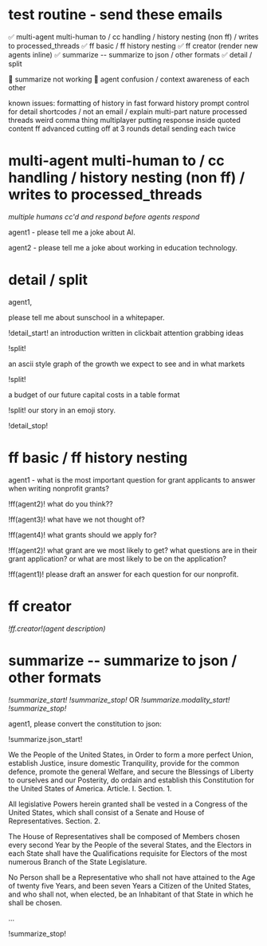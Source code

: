 # test routine - send these emails 

✅  multi-agent multi-human to / cc handling / history nesting  (non ff) / writes to processed_threads 
✅  ff basic / ff history nesting 
✅  ff creator (render new agents inline)
✅  summarize  -- summarize to json / other formats 
✅  detail / split 

🚩  summarize not working 
🚩  agent confusion / context awareness of each other


known issues: 
formatting of history in fast forward history 
prompt control for detail shortcodes / not an email / explain multi-part nature 
processed threads weird comma thing 
multiplayer putting response inside quoted content 
ff advanced cutting off at 3 rounds 
detail sending each twice 



# multi-agent multi-human to / cc handling / history nesting  (non ff) / writes to processed_threads 

_multiple humans cc'd and respond before agents respond_

agent1 - please tell me a joke about AI.

agent2 - please tell me a joke about working in education technology. 



# detail / split 

agent1,

please tell me about sunschool in a whitepaper.

!detail_start!
an introduction written in clickbait attention grabbing ideas

!split!

an ascii style graph of the growth we expect to see and in what markets

!split!

a budget of our future capital costs in a table format

!split!
our story in an emoji story.

!detail_stop!



# ff basic / ff history nesting 
agent1 - what is the most important question for grant applicants to answer when writing nonprofit grants?

!ff(agent2)! what do you think??

!ff(agent3)! what have we not thought of?

!ff(agent4)! what grants should we apply for?

!ff(agent2)! what grant are we most likely to get? what questions are in their grant application? or what are most likely to be on the application? 

!ff(agent1)! please draft an answer for each question for our nonprofit. 


# ff creator 
_!ff.creator!(agent description)_














# summarize  -- summarize to json / other formats 
_!summarize_start!_
_!summarize_stop!_
OR
_!summarize.modality_start!_
_!summarize_stop!_

agent1, please convert the constitution to json:

!summarize.json_start!

We the People of the United States, in Order to form a more perfect Union, establish Justice, insure domestic Tranquility, provide for the common defence, promote the general Welfare, and secure the Blessings of Liberty to ourselves and our Posterity, do ordain and establish this Constitution for the United States of America.
Article. I.
Section. 1.

  All legislative Powers herein granted shall be vested in a Congress of the United States, which shall consist of a Senate and House of Representatives.
  Section. 2.
  
  The House of Representatives shall be composed of Members chosen every second Year by the People of the several States, and the Electors in each State shall have the Qualifications requisite for Electors of the most numerous Branch of the State Legislature.
  
  No Person shall be a Representative who shall not have attained to the Age of twenty five Years, and been seven Years a Citizen of the United States, and who shall not, when elected, be an Inhabitant of that State in which he shall be chosen.
  
  ...
  
  
  !summarize_stop! 
  

